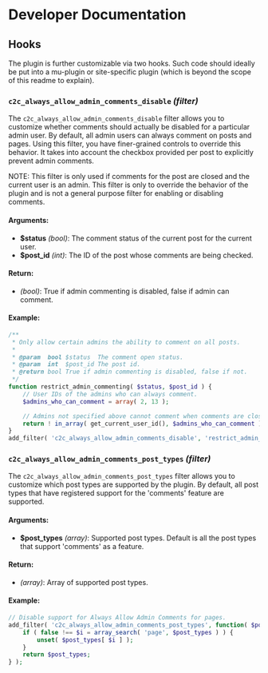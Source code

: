 # Developer Documentation

## Hooks

The plugin is further customizable via two hooks. Such code should ideally be put into a mu-plugin or site-specific plugin (which is beyond the scope of this readme to explain).

### `c2c_always_allow_admin_comments_disable` _(filter)_

The `c2c_always_allow_admin_comments_disable` filter allows you to customize whether comments should actually be disabled for a particular admin user. By default, all admin users can always comment on posts and pages. Using this filter, you have finer-grained controls to override this behavior. It takes into account the checkbox provided per post to explicitly prevent admin comments.

NOTE: This filter is only used if comments for the post are closed and the current user is an admin. This filter is only to override the behavior of the plugin and is not a general purpose filter for enabling or disabling comments.

#### Arguments:

* **$status** _(bool)_: The comment status of the current post for the current user.
* **$post_id** _(int)_: The ID of the post whose comments are being checked.

#### Return:

* _(bool)_: True if admin commenting is disabled, false if admin can comment.

#### Example:

```php
/**
 * Only allow certain admins the ability to comment on all posts.
 *
 * @param  bool $status  The comment open status.
 * @param  int  $post_id The post id.
 * @return bool True if admin commenting is disabled, false if not.
 */
function restrict_admin_commenting( $status, $post_id ) {
	// User IDs of the admins who can always comment.
	$admins_who_can_comment = array( 2, 13 );

	// Admins not specified above cannot comment when comments are closed.
	return ! in_array( get_current_user_id(), $admins_who_can_comment );
}
add_filter( 'c2c_always_allow_admin_comments_disable', 'restrict_admin_commenting', 10, 2 );
```

### `c2c_always_allow_admin_comments_post_types` _(filter)_

The `c2c_always_allow_admin_comments_post_types` filter allows you to customize which post types are supported by the plugin. By default, all post types that have registered support for the 'comments' feature are supported.

#### Arguments:

* **$post_types** _(array)_: Supported post types. Default is all the post types that support 'comments' as a feature.

#### Return:

* _(array)_: Array of supported post types.

#### Example:

```php
// Disable support for Always Allow Admin Comments for pages.
add_filter( 'c2c_always_allow_admin_comments_post_types', function( $post_types ) {
	if ( false !== $i = array_search( 'page', $post_types ) ) {
		unset( $post_types[ $i ] );
	}
	return $post_types;
} );
```
